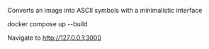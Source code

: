 Converts an image into ASCII symbols with a minimalistic interface

docker compose up --build

Navigate to http://127.0.0.1:3000